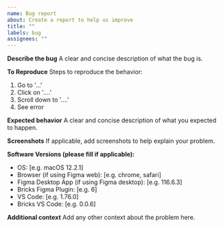 ```yaml
---
name: Bug report
about: Create a report to help us improve
title: ""
labels: bug
assignees: ""
---
```


**Describe the bug**
A clear and concise description of what the bug is.

**To Reproduce**
Steps to reproduce the behavior:

1. Go to '...'
2. Click on '....'
3. Scroll down to '....'
4. See error

**Expected behavior**
A clear and concise description of what you expected to happen.

**Screenshots**
If applicable, add screenshots to help explain your problem.

**Software Versions (please fill if applicable):**

- OS: [e.g. macOS 12.2.1]
- Browser (if using Figma web): [e.g. chrome, safari]
- Figma Desktop App (if using Figma desktop): [e.g. 116.6.3]
- Bricks Figma Plugin: [e.g. 6]
- VS Code: [e.g. 1.76.0]
- Bricks VS Code: [e.g. 0.0.6]

**Additional context**
Add any other context about the problem here.
